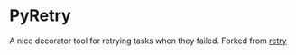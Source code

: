 # PyRetry

A nice decorator tool for retrying tasks when they failed. Forked from [retry](https://github.com/invl/retry)
